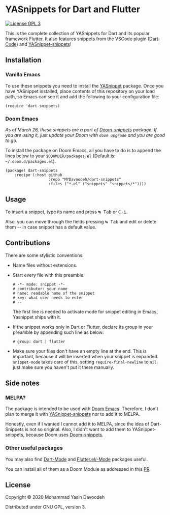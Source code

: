 # YASnippets for Dart and Flutter

[![License GPL 3](https://img.shields.io/badge/license-GPL_3-green.svg)](http://www.gnu.org/licenses/gpl-3.0.txt)

This is the complete collection of YASnippets for Dart and its popular framework
Flutter. It also features snippets from the VSCode plugin
([Dart-Code](https://github.com/Dart-Code/Dart-Code/)) and
[YASnippet-snippets](https://github.com/AndreaCrotti/yasnippet-snippets/)!

## Installation

### Vanilla Emacs

To use these snippets you need to install
the [YASnippet](https://github.com/capitaomorte/yasnippet) package. Once you
have YASnippet installed, place contents of this repository on your load
path, so Emacs can see it and add the following to your configuration file:

```emacs-lisp
(require 'dart-snippets)
```

### Doom Emacs

*As of March 26, these snippets are a part of
[Doom-snippets](https://github.com/hlissner/doom-snippets) package. If you are
using it, just update your Doom with `doom upgrade` and you are good to go.*

To install the package on Doom Emacs, all you have to do is to append the lines
below to your `$DOOMDIR/packages.el` (Default is: `~/.doom.d/packages.el`).

```emacs-lisp
(package! dart-snippets
    :recipe (:host github
                   :repo "MYDavoodeh/dart-snippets"
                   :files ("*.el" ("snippets" "snippets/*"))))
```

## Usage

To insert a snippet, type its name and press <kbd>↹ Tab</kbd> or
<kbd>C-i</kbd>.

Also, you can move through the fields pressing <kbd>↹ Tab</kbd> and edit or
delete them -- in case snippet has a default value.

## Contributions

There are some stylistic conventions:

* Name files without extensions.

* Start every file with this preamble:

  ```
  # -*- mode: snippet -*-
  # contributor: your name
  # name: readable name of the snippet
  # key: what user needs to enter
  # --
  ```

  The first line is needed to activate mode for snippet editing in Emacs,
  Yasnippet ships with it.

* If the snippet works only in Dart or Flutter, declare its group in
  your preamble by appending such line as below:

  ```
  # group: dart | flutter
  ```

* Make sure your files don't have an empty line at the end. This is
  important, because it will be inserted when your snippet is expanded.
  `snippet-mode` takes care of this, setting `require-final-newline` to
  `nil`, just make sure you haven't put it there manually.

## Side notes

### MELPA?

The package is intended to be used with [Doom
Emacs](https://github.com/hlissner/doom-emacs). Therefore, I don't plan to merge
it with
[YASnippet-snippets](https://github.com/AndreaCrotti/yasnippet-snippets/) nor to
add it to MELPA.

Honestly, even if I wanted I cannot add it to MELPA, since the idea of
Dart-Snippets is not so original. Also, I didn't want to add them to
YASnippet-snippets, because Doom uses
[Doom-snippets](https://github.com/hlissner/doom-snippets).

### Other useful packages

You may also find [Dart-Mode](https://github.com/bradyt/dart-mode) and
[Flutter.el/-Mode](https://github.com/amake/flutter.el) packages useful.

You can install all of them as a Doom Module as addressed in this
[PR](https://github.com/hlissner/doom-emacs/pull/2729).

## License

Copyright © 2020 Mohammad Yasin Davoodeh

Distributed under GNU GPL, version 3.
